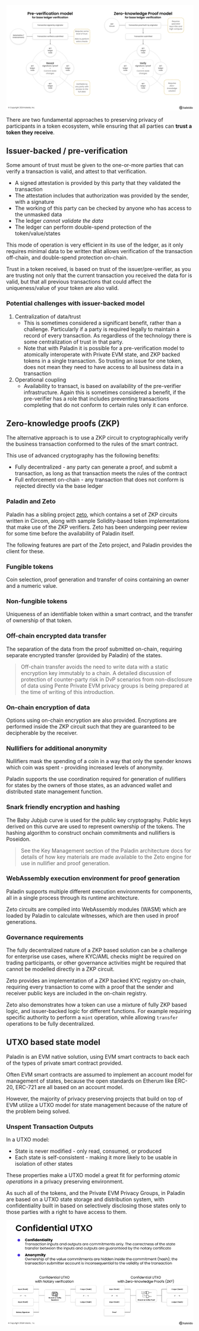 ![Pre-verification vs. Zero-knowledge Proof](../images/preverification_vs_zkp.svg)

There are two fundamental approaches to preserving privacy of participants in a token ecosystem, while ensuring that all parties can **trust a token they receive**.

## Issuer-backed / pre-verification

Some amount of trust must be given to the one-or-more parties that can verify a transaction is valid, and attest to that verification.

- A signed attestation is provided by this party that they validated the transaction
- The attestation includes that authorization was provided by the sender, with a signature
- The working of this party can be checked by anyone who has access to the unmasked data
- The ledger _cannot validate the data_
- The ledger can perform double-spend protection of the token/value/states

This mode of operation is very efficient in its use of the ledger, as it only requires minimal data to be written that allows verification of the transaction off-chain, and double-spend protection on-chain.

Trust in a token received, is based on trust of the issuer/pre-verifier, as you are trusting not only that the current transaction you received the data for is valid, but that all previous transactions that could affect the uniqueness/value of your token are also valid.

### Potential challenges with issuer-backed model

1. Centralization of data/trust
   - This is sometimes considered a significant benefit, rather than a challenge. Particularly if a party is required legally to maintain a record of every transaction. As regardless of the technology there is some centralization of trust in that party.
   - Note that with Paladin it is possible for a pre-verification model to atomically interoperate with Private EVM state, and ZKP backed tokens in a single transaction. So trusting an issue for one token, does not mean they need to have access to all business data in a transaction
2. Operational coupling
   - Availability to transact, is based on availability of the pre-verifier infrastructure. Again this is sometimes considered a benefit, if the pre-verifier has a role that includes preventing transactions completing that do not conform to certain rules only it can enforce.

## Zero-knowledge proofs (ZKP)

The alternative approach is to use a ZKP circuit to cryptographically verify the business transaction conformed to the rules of the smart contract.

This use of advanced cryptography has the following benefits:

- Fully decentralized - any party can generate a proof, and submit a transaction, as long as that transaction meets the rules of the contract
- Full enforcement on-chain - any transaction that does not conform is rejected directly via the base ledger

### Paladin and Zeto

Paladin has a sibling project [zeto](https://github.com/hyperledger-labs/zeto), which contains a set of ZKP circuits written in Circom, along with sample Solidity-based token implementations that make use of the ZKP verifiers. Zeto has been undergoing peer review for some time before the availability of Paladin itself.

The following features are part of the Zeto project, and Paladin provides the client for these.

### Fungible tokens

Coin selection, proof generation and transfer of coins containing an owner and a numeric value.

### Non-fungible tokens

Uniqueness of an identifiable token within a smart contract, and the transfer of ownership of that token.

### Off-chain encrypted data transfer

The separation of the data from the proof submitted on-chain, requiring separate encrypted transfer (provided by Paladin) of the states.

> Off-chain transfer avoids the need to write data with a static encryption key immutably to a chain. A detailed discussion of protection of counter-party risk in DvP scenarios from non-disclosure of data using Pente Private EVM privacy groups is being prepared at the time of writing of this introduction.

### On-chain encryption of data

Options using on-chain encryption are also provided. Encryptions are performed inside the ZKP circuit such that they are guaranteed to be decipherable by the receiver.

### Nullifiers for additional anonymity

Nullifiers mask the spending of a coin in a way that only the spender knows which coin was spent - providing increased levels of anonymity.

Paladin supports the use coordination required for generation of nullifiers for states by the owners of those states, as an advanced wallet and distributed state management function.

### Snark friendly encryption and hashing

The Baby Jubjub curve is used for the public key cryptography. Public keys derived on this curve are used to represent ownership of the tokens. The hashing algorithm to construct onchain commitments and nullifiers is Poseidon.

> See the Key Management section of the Paladin architecture docs for details of how key materials are made available to the Zeto engine for use in nullifier and proof generation.

### WebAssembly execution environment for proof generation

Paladin supports multiple different execution environments for components, all in a single process through its runtime architecture.

Zeto circuits are compiled into WebAssembly modules (WASM) which are loaded by Paladin to calculate witnesses, which are then used in proof generations.

### Governance requirements

The fully decentralized nature of a ZKP based solution can be a challenge for enterprise use cases, where KYC/AML checks might be required on trading participants, or other governance activities might be required that cannot be modelled directly in a ZKP circuit.

Zeto provides an implementation of a ZKP backed KYC registry on-chain, requiring every transaction to come with a proof that the sender and receiver public keys are included in the on-chain registry.

Zeto also demonstrates how a token can use a mixture of fully ZKP based logic, and issuer-backed logic for different functions. For example requiring specific authority to perform a `mint` operation, while allowing `transfer` operations to be fully decentralized.

## UTXO based state model

Paladin is an EVM native solution, using EVM smart contracts to back each of the types of private smart contract provided.

Often EVM smart contracts are assumed to implement an account model for management of states, because the open standards on Etherum like ERC-20, ERC-721 are all based on an account model.

However, the majority of privacy preserving projects that build on top of EVM utilize a UTXO model for state management because of the nature of the problem being solved.

### Unspent Transaction Outputs

In a UTXO model:

- State is never modified - only read, consumed, or produced
- Each state is self-consistent - making it more likely to be usable in isolation of other states

These properties make a UTXO model a great fit for performing _atomic operations_ in a privacy preserving environment.

As such all of the tokens, and the Private EVM Privacy Groups, in Paladin are based on a UTXO state storage and distribution system, with confidentiality built in based on selectively disclosing those states only to those parties with a right to have access to them.

![UTXO states](../images/confidential_utxo_model.png)
